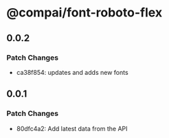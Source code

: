 # @compai/font-roboto-flex

## 0.0.2

### Patch Changes

- ca38f854: updates and adds new fonts

## 0.0.1

### Patch Changes

- 80dfc4a2: Add latest data from the API
